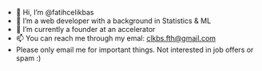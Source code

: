 - 👋 Hi, I’m @fatihcelikbas
- 👀 I’m a web developer with a background in Statistics & ML
- 🌱 I’m currently a founder at an accelerator
- 📫 You can reach me through my emal: clkbs.fth@gmail.com
- Please only email me for important things. Not interested in job offers or spam :)

<!---
fatihcelikbas/fatihcelikbas is a ✨ special ✨ repository because its `README.md` (this file) appears on your GitHub profile.
You can click the Preview link to take a look at your changes.
--->
